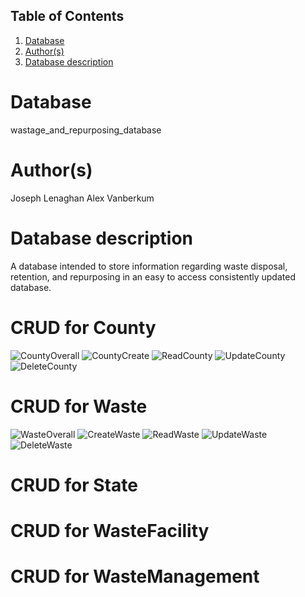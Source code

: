 ## Table of Contents
1. [Database](#database)
1. [Author(s)](#author)
1. [Database description](#description)
# Database
wastage_and_repurposing_database
# Author(s)
Joseph Lenaghan
Alex Vanberkum
# Database description
A database intended to store information regarding waste disposal, retention, and repurposing in an easy to access consistently updated database.
# CRUD for County

![CountyOverall](https://user-images.githubusercontent.com/77464979/158483856-b9a1fb21-dc56-40ec-85c0-e5b816c5985d.png)
![CountyCreate](https://user-images.githubusercontent.com/77464979/158483390-a6c4d616-cb0e-4dc5-a2df-b3bf29646277.png)
![ReadCounty](https://user-images.githubusercontent.com/77464979/158483410-f34c3b7f-b08e-476d-8b61-056f22ce9f02.png)
![UpdateCounty](https://user-images.githubusercontent.com/77464979/158483421-2ab0e553-5c6f-4442-92ef-ba82a5839c73.png)
![DeleteCounty](https://user-images.githubusercontent.com/77464979/158483430-a44d4413-8849-4735-b58d-39dc7501db64.png)


# CRUD for Waste

![WasteOverall](https://user-images.githubusercontent.com/77464979/158483847-1af0f305-88dd-467a-859e-ebc7ce33bab7.png)
![CreateWaste](https://user-images.githubusercontent.com/77464979/158483443-5abd432a-d88a-4f47-acc8-eb038c9d504c.png)
![ReadWaste](https://user-images.githubusercontent.com/77464979/158483472-1622cb12-ac38-47af-b2e4-6bb3eb1805b6.png)
![UpdateWaste](https://user-images.githubusercontent.com/77464979/158483483-eb808bd4-9e7d-40c7-bb03-97a7ad8fea6f.png)
![DeleteWaste](https://user-images.githubusercontent.com/77464979/158483495-754031b9-c393-4a6c-ac52-082f2cf0456f.png)


# CRUD for State

# CRUD for WasteFacility

# CRUD for WasteManagement
